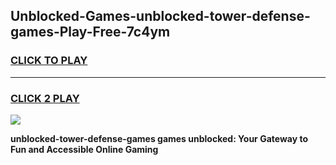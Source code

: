 
## Unblocked-Games-unblocked-tower-defense-games-Play-Free-7c4ym
<h3>
<a href="https://premium76.site?title=unblocked-tower-defense-games&ref=10A">CLICK TO PLAY</a></h3>
<hr>

<h3>
<a href="https://premium76.site?title=unblocked-tower-defense-games&ref=10A">CLICK 2 PLAY</a>
  
</h3>

<a href="https://premium76.site?title=unblocked-tower-defense-games&ref=10A"><img src="https://clearcache.store/games.png"></a>


**unblocked-tower-defense-games games unblocked: Your Gateway to Fun and Accessible Online Gaming**
